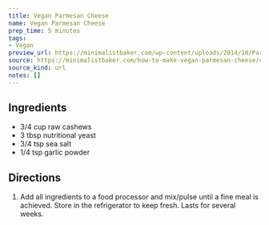 ```yaml
---
title: Vegan Parmesan Cheese
name: Vegan Parmesan Cheese
prep_time: 5 minutes
tags:
- Vegan
preview_url: https://minimalistbaker.com/wp-content/uploads/2014/10/Parm-cheese-SQUARE-200x200.jpg
source: https://minimalistbaker.com/how-to-make-vegan-parmesan-cheese/#wprm-recipe-container-35773
source_kind: url
notes: []
---
```


## Ingredients
- 3/4 cup raw cashews
- 3 tbsp nutritional yeast
- 3/4 tsp sea salt
- 1/4 tsp garlic powder


## Directions
1. Add all ingredients to a food processor and mix/pulse until a fine meal is achieved. Store in the refrigerator to keep fresh. Lasts for several weeks.
